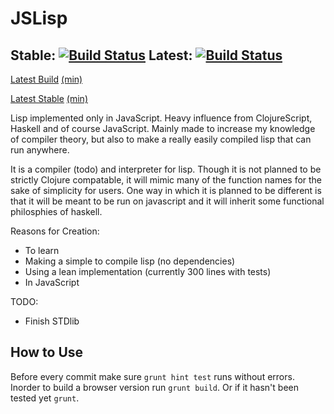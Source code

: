 JSLisp
=======

Stable: [![Build Status](https://drone.io/github.com/TheThirdOne/jslisp/status.png)](https://drone.io/github.com/TheThirdOne/jslisp/latest) Latest: [![Build Status](https://drone.io/github.com/TheThirdOne/js-lisp/status.png)](https://drone.io/github.com/TheThirdOne/js-lisp/latest)
-------

[Latest Build](https://drone.io/github.com/TheThirdOne/js-lisp/files/jslisp.js)
[(min)](https://drone.io/github.com/TheThirdOne/js-lisp/files/jslisp.min.js)

[Latest Stable](https://drone.io/github.com/TheThirdOne/jslisp/files/jslisp.js)
[(min)](https://drone.io/github.com/TheThirdOne/jslisp/files/jslisp.min.js)

Lisp implemented only in JavaScript. Heavy influence from ClojureScript, Haskell and of course JavaScript. Mainly made to increase my knowledge of compiler theory, but also to make a really easily compiled lisp that can run anywhere.


It is a compiler (todo) and interpreter for lisp. Though it is not planned to be strictly Clojure compatable, it will mimic many of the function names for the sake of simplicity for users. One way in which it is planned to be different is that it will be meant to be run on javascript and it will inherit some functional philosphies of haskell.

Reasons for Creation:
  - To learn
  - Making a simple to compile lisp (no dependencies)
  - Using a lean implementation (currently 300 lines with tests)
  - In JavaScript

TODO:
  - Finish STDlib

How to Use
----------

Before every commit make sure ```grunt hint test``` runs without errors.
Inorder to build a browser version run ```grunt build```.
Or if it hasn't been tested yet ```grunt```.
